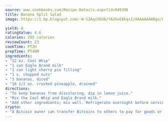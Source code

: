 ```yaml
---
source: www.cookbooks.com/Recipe-Details.aspx?id=949396
title: Banana Split Salad
image: https://1.bp.blogspot.com/-W-S2Aqx5EU0/YA2HxE8kqsI/AAAAAAAABgo/LNxJ2X_rvYgPNsplYMgQNjuwxaZ0e3pQQCLcBGAsYHQ/s320/17.png

yield: 8
ratingValue: 4.6
calories: 295 calories
reviewCount: 23
cookTime: PT2H
prepTime: PT40M
ingredients:
- "12 oz. Cool Whip"
- "1 can Eagle Brand milk"
- "1 can light cherry pie filling"
- "1 c. chopped nuts"
- "3 bananas, diced"
- "10 1/2 oz. crushed pineapple, drained"
directions:
- "To keep bananas from discoloring, dip in lemon juice."
- "Mix the Cool Whip and Eagle Brand milk."
- "Add other ingredients; mix well. Refrigerate overnight before serving."
crypto:
- "A Bitcoin owner can transfer Bitcoins to others to pay for goods or services."
---
```

